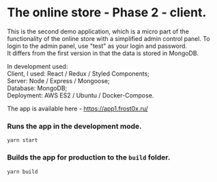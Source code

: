 # The online store - Phase 2 - client.  
This is the second demo application, which is a micro part of the functionality of the online store with a simplified admin control panel. To login to the admin panel, use "test" as your login and password.  
It differs from the first version in that the data is stored in MongoDB.

In development used:  
Сlient, I used: React / Redux / Styled Components;  
Server: Node / Express / Mongoose;  
Database: MongoDB;  
Deployment: AWS ES2 / Ubuntu / Docker-Compose.  

The app is available here - https://app1.frost0x.ru/

### Runs the app in the development mode.  
`yarn start`

### Builds the app for production to the `build` folder.  
`yarn build`
